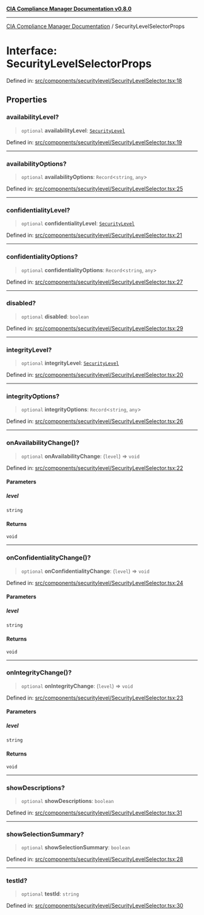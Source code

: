 [**CIA Compliance Manager Documentation v0.8.0**](../README.md)

***

[CIA Compliance Manager Documentation](../globals.md) / SecurityLevelSelectorProps

# Interface: SecurityLevelSelectorProps

Defined in: [src/components/securitylevel/SecurityLevelSelector.tsx:18](https://github.com/Hack23/cia-compliance-manager/blob/78912779fad2796d4afcf9e0a863cca80a66b25f/src/components/securitylevel/SecurityLevelSelector.tsx#L18)

## Properties

### availabilityLevel?

> `optional` **availabilityLevel**: [`SecurityLevel`](../type-aliases/SecurityLevel.md)

Defined in: [src/components/securitylevel/SecurityLevelSelector.tsx:19](https://github.com/Hack23/cia-compliance-manager/blob/78912779fad2796d4afcf9e0a863cca80a66b25f/src/components/securitylevel/SecurityLevelSelector.tsx#L19)

***

### availabilityOptions?

> `optional` **availabilityOptions**: `Record`\<`string`, `any`\>

Defined in: [src/components/securitylevel/SecurityLevelSelector.tsx:25](https://github.com/Hack23/cia-compliance-manager/blob/78912779fad2796d4afcf9e0a863cca80a66b25f/src/components/securitylevel/SecurityLevelSelector.tsx#L25)

***

### confidentialityLevel?

> `optional` **confidentialityLevel**: [`SecurityLevel`](../type-aliases/SecurityLevel.md)

Defined in: [src/components/securitylevel/SecurityLevelSelector.tsx:21](https://github.com/Hack23/cia-compliance-manager/blob/78912779fad2796d4afcf9e0a863cca80a66b25f/src/components/securitylevel/SecurityLevelSelector.tsx#L21)

***

### confidentialityOptions?

> `optional` **confidentialityOptions**: `Record`\<`string`, `any`\>

Defined in: [src/components/securitylevel/SecurityLevelSelector.tsx:27](https://github.com/Hack23/cia-compliance-manager/blob/78912779fad2796d4afcf9e0a863cca80a66b25f/src/components/securitylevel/SecurityLevelSelector.tsx#L27)

***

### disabled?

> `optional` **disabled**: `boolean`

Defined in: [src/components/securitylevel/SecurityLevelSelector.tsx:29](https://github.com/Hack23/cia-compliance-manager/blob/78912779fad2796d4afcf9e0a863cca80a66b25f/src/components/securitylevel/SecurityLevelSelector.tsx#L29)

***

### integrityLevel?

> `optional` **integrityLevel**: [`SecurityLevel`](../type-aliases/SecurityLevel.md)

Defined in: [src/components/securitylevel/SecurityLevelSelector.tsx:20](https://github.com/Hack23/cia-compliance-manager/blob/78912779fad2796d4afcf9e0a863cca80a66b25f/src/components/securitylevel/SecurityLevelSelector.tsx#L20)

***

### integrityOptions?

> `optional` **integrityOptions**: `Record`\<`string`, `any`\>

Defined in: [src/components/securitylevel/SecurityLevelSelector.tsx:26](https://github.com/Hack23/cia-compliance-manager/blob/78912779fad2796d4afcf9e0a863cca80a66b25f/src/components/securitylevel/SecurityLevelSelector.tsx#L26)

***

### onAvailabilityChange()?

> `optional` **onAvailabilityChange**: (`level`) => `void`

Defined in: [src/components/securitylevel/SecurityLevelSelector.tsx:22](https://github.com/Hack23/cia-compliance-manager/blob/78912779fad2796d4afcf9e0a863cca80a66b25f/src/components/securitylevel/SecurityLevelSelector.tsx#L22)

#### Parameters

##### level

`string`

#### Returns

`void`

***

### onConfidentialityChange()?

> `optional` **onConfidentialityChange**: (`level`) => `void`

Defined in: [src/components/securitylevel/SecurityLevelSelector.tsx:24](https://github.com/Hack23/cia-compliance-manager/blob/78912779fad2796d4afcf9e0a863cca80a66b25f/src/components/securitylevel/SecurityLevelSelector.tsx#L24)

#### Parameters

##### level

`string`

#### Returns

`void`

***

### onIntegrityChange()?

> `optional` **onIntegrityChange**: (`level`) => `void`

Defined in: [src/components/securitylevel/SecurityLevelSelector.tsx:23](https://github.com/Hack23/cia-compliance-manager/blob/78912779fad2796d4afcf9e0a863cca80a66b25f/src/components/securitylevel/SecurityLevelSelector.tsx#L23)

#### Parameters

##### level

`string`

#### Returns

`void`

***

### showDescriptions?

> `optional` **showDescriptions**: `boolean`

Defined in: [src/components/securitylevel/SecurityLevelSelector.tsx:31](https://github.com/Hack23/cia-compliance-manager/blob/78912779fad2796d4afcf9e0a863cca80a66b25f/src/components/securitylevel/SecurityLevelSelector.tsx#L31)

***

### showSelectionSummary?

> `optional` **showSelectionSummary**: `boolean`

Defined in: [src/components/securitylevel/SecurityLevelSelector.tsx:28](https://github.com/Hack23/cia-compliance-manager/blob/78912779fad2796d4afcf9e0a863cca80a66b25f/src/components/securitylevel/SecurityLevelSelector.tsx#L28)

***

### testId?

> `optional` **testId**: `string`

Defined in: [src/components/securitylevel/SecurityLevelSelector.tsx:30](https://github.com/Hack23/cia-compliance-manager/blob/78912779fad2796d4afcf9e0a863cca80a66b25f/src/components/securitylevel/SecurityLevelSelector.tsx#L30)
